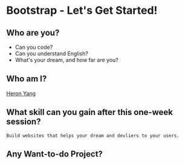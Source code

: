 # Bootstrap - Let's Get Started!

## Who are you?

- Can you code?
- Can you understand English?
- What's your dream, and how far are you?

## Who am I?

[Heron Yang](http://ww.heron.me/)

## What skill can you gain after this one-week session?

    Build websites that helps your dream and devliers to your users.

## Any Want-to-do Project?

